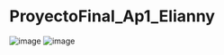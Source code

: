 # ProyectoFinal_Ap1_Elianny
![image](https://user-images.githubusercontent.com/104779804/182517161-9b9666d6-f380-4bdf-9042-5356f8ba1d55.png)
![image](https://user-images.githubusercontent.com/104779804/182517413-c09597e2-a8a0-42c7-9b7a-9bb7dd79df43.png)
